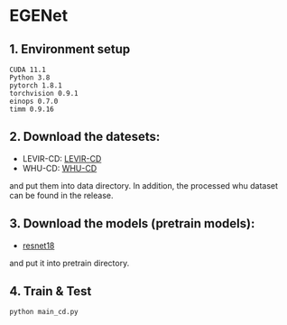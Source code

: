 # EGENet

## 1. Environment setup

```
CUDA 11.1
Python 3.8
pytorch 1.8.1
torchvision 0.9.1
einops 0.7.0
timm 0.9.16
```

## 2. Download the datesets:
* LEVIR-CD:
[LEVIR-CD](https://pan.baidu.com/s/1gDS6Ea37zfHoZ4832jT9cg?pwd=BUPT)
* WHU-CD:
[WHU-CD](https://study.rsgis.whu.edu.cn/pages/download/building_dataset.html)

and put them into data directory. In addition, the processed whu dataset can be found in the release.

## 3. Download the models (pretrain models):

* [resnet18](https://download.pytorch.org/models/resnet18-5c106cde.pth) 

and put it into pretrain directory.

## 4. Train & Test

    python main_cd.py
    
    
    
